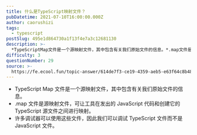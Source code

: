 ```yaml
---
title: 什么是TypeScript映射文件？
pubDatetime: 2021-07-10T16:00:00.000Z
author: caorushizi
tags:
  - typescript
postSlug: 495e1d864730a1f13f4e7a3c12681130
description: >-
  *TypeScriptMap文件是一个源映射文件，其中包含有关我们原始文件的信息。*.map文件是源映射文件，可让工具在发出的JavaScript代码和创建它的TypeScript源文件之间进行映射。
difficulty: 3
questionNumber: 29
source: >-
  https://fe.ecool.fun/topic-answer/614de7f3-ce19-4359-aeb5-e63f64c8b48e?orderBy=updateTime&order=desc&tagId=19
---
```


- TypeScript Map 文件是一个源映射文件，其中包含有关我们原始文件的信息。
- .map 文件是源映射文件，可让工具在发出的 JavaScript 代码和创建它的 TypeScript 源文件之间进行映射。
- 许多调试器可以使用这些文件，因此我们可以调试 TypeScript 文件而不是 JavaScript 文件。
